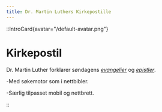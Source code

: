 ```yaml
---
title: Dr. Martin Luthers Kirkepostille
---
```


::IntroCard{avatar="/default-avatar.png"}

# Kirkepostil

Dr. Martin Luther forklarer søndagens [_evangelier_](list?category=Alle&tags=Evangelium&series=Alle ) og [_epistler_](list?category=Alle&tags=Epistel&series=Alle ).  

-Med søkemotor som i nettbibler.  

-Særlig tilpasset mobil og nettbrett.

::